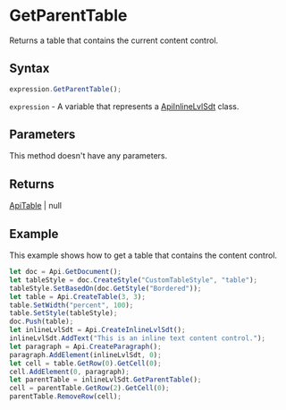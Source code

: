 # GetParentTable

Returns a table that contains the current content control.

## Syntax

```javascript
expression.GetParentTable();
```

`expression` - A variable that represents a [ApiInlineLvlSdt](../ApiInlineLvlSdt.md) class.

## Parameters

This method doesn't have any parameters.

## Returns

[ApiTable](../../ApiTable/ApiTable.md) | null

## Example

This example shows how to get a table that contains the content control.

```javascript
let doc = Api.GetDocument();
let tableStyle = doc.CreateStyle("CustomTableStyle", "table");
tableStyle.SetBasedOn(doc.GetStyle("Bordered"));
let table = Api.CreateTable(3, 3);
table.SetWidth("percent", 100);
table.SetStyle(tableStyle);
doc.Push(table);
let inlineLvlSdt = Api.CreateInlineLvlSdt();
inlineLvlSdt.AddText("This is an inline text content control.");
let paragraph = Api.CreateParagraph();
paragraph.AddElement(inlineLvlSdt, 0);
let cell = table.GetRow(0).GetCell(0);
cell.AddElement(0, paragraph);
let parentTable = inlineLvlSdt.GetParentTable();
cell = parentTable.GetRow(2).GetCell(0);
parentTable.RemoveRow(cell);
```
